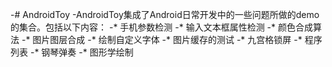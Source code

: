 -# AndroidToy
 -AndroidToy集成了Android日常开发中的一些问题所做的demo的集合。包括以下内容：
 -* 手机参数检测
 -* 输入文本框属性检测
 -* 颜色合成算法
 -* 图片图层合成
 -* 绘制自定义字体
 -* 图片缓存的测试
 -* 九宫格锁屏
 -* 程序列表
 -* 钢琴弹奏
 -* 图形学绘制
